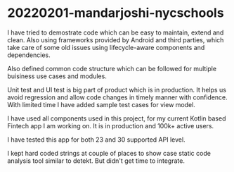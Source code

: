 # 20220201-mandarjoshi-nycschools

I have tried to demostrate code which can be easy to maintain, extend and clean. Also using frameworks provided by Android and third parties, which take care of some old issues using lifecycle-aware components and dependencies.

Also defined common code structure which can be followed for multiple buisiness use cases and modules.

Unit test and UI test is big part of product which is in production. It helps us avoid regression and allow code changes in timely manner with confidence. With limited time I have added sample test cases for view model.

I have used all components used in this project, for my current Kotlin based Fintech app I am working on. It is in production and 100k+ active users.

I have tested this app for both 23 and 30 supported API level.

I kept hard coded strings at couple of places to show case static code analysis tool similar to detekt. But didn't get time to integrate.
